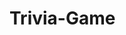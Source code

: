 # Trivia-Game

<!-- 

Q: Who played the femail lead in the dystopian political thriller "V for Vendetta"?
A: Natalie Portman

Q: Who played the emale lead in the 1942 film Casablanca?
A: Ingrid Bergman

Q: Tyler Durden is a fictional character appearing as the central protagonist and antagonist in what 1999 American film
A: Fight Club

Q: In Disney's "The Little Mermaid" what is the anme of the human that Ariel falls in love with?
A: Prince Eric

Q: What is the name of the animated science fiction comedy-drama film released in 2002 about a Hawaiian girl and her unuasual pet?
A: Lilo & Stitch

Q: In movie ratings what do the letters PG stand for?
A: Parental Guidance

Q: In the Star Wars universe, who is Luke Skywalker's mother?
A: Padme Amidala

Q: In the "Lord of the Rings" film series which actor plays the character of Saruman?
A: Christopher Lee

Q: Who were the two writers of the screenplay for the 1968 film "2001: A Space Odyssey"?
A: Stanley Kubrick & Arthur C. Clarke

Q: The first movie of the Fast and Furious fanchise was released in what year?
A: 2001

Q: In the 2016 American fantasy adventure film "The Jungl Book", what is the name of the orphaned human boy?
A: Mowgli

Q: In the movie "The Wizard of Oz", what did the Scarecrow want from the wizard?
A: A brain

Q: Which actress played identical twins in the 1998 movie remake of The Parent Trap?
A: Lindsay Lohan

Q: In which 1993 thriller does the protagonist violently lose his cool when a fast food restaurant will not let him order from the breakfast menu?
A: Falling Down

============================================================

Q: Who came up with the theories of General and Special relativity?
A: Albert Einstein

Q: Which branch of physics is devoted to the study of heat and related phenomena?
A: Thermodynamics

Q: According to physics, what are the four fundamental forces in nature?
A: Strong, Electromagnetic, Weak, Gravitational Forces

Q: Schrodinger's cat is a thought experiment dealing with which type of mechanics?
A: Quantum Mechanics

Q: Who is the author of the book "A Brief History of Time"?
A: Stephen Hawking

Q: What four stats of matter are observable in everyday life?
A: Solid, Liquid, Gas, and Plasma

Q: What is the equation that describes the motion of viscous fluid substances?
A: Naviar-Stokes Equation

Q: What are the four mechanisms for heat transfer?
A: Thermal conduction, thermal convection, thermal radiation, phase change

Q: How much force is applied against us from the ground?
A: equal to our weight; False: equal to the earth's weight, equal to the gravitation attractive force

Q: In terms of pressure, in order for a fluid to propigate from one location to the other the pressure upstream must be greater than the pressure downstream
A: True

Q: An example of a non-newtonian Fluid is:
A: oobleck; false: milk, water, pitch

Q: Mathematically @ standard conditions, what is the relative mass of Earth to itself @ standard conditions?
A: 1.0; false: 0.5, 0.88, 1.23.

Q: In transport phenomena, what does Reynold's Number describe?
A:   1. It is a comparison between inertial forces and viscous forces;
     2. It is a number that describes the propogation of pressure
     3. It is a comparison between 

Q: In transport phenomena, what does the prandtl number describe?
A:   1.  It is the ratio of momentum diffusivity to thermal diffusivity
	 2. It is a comparison between the inertial forces and viscous forces

Q: In transport phenomena, what does the Grashof number describe?
A:	1. It is a dimensionaless number inf fluid dynamics and heat trasnfer which approximates the ratio of the buoyancy to viscous force acting on a fluid.  It frequently arises in the stuy od situations involving natural convection and is analgous to the Reynolds number.  It's believed to be named after Franz Grashof.  Though this grouping of terms had already been in use, it wasn't named until around 1921, 28 years after Franz Grashof's death.  It's not very clear why the grouping was named after him.

Q: On a clear cloudless day-time, why is the appearance of the sky blue?
A: Due to the index of refraction, the sky scatters the frequecy of blue light more than red light

Q: What is the JT (Joule-Thompson) Effect?
A: In thermodyanmics, the Joule-Thomson effect describes the temperature change of a real gas or liquid (as differentiated from an ideal gas) when it is forced through a valve or porous plug while kept insulted so that no heat is exchanged with the environment.  This procedure is called a throttling process or Joule-Thomson process.  At room temperature, all gases except hydrogen, helium, and neon cool upon expansion by the Joule-Thomson process; these three gases experience the same effect but only at lower temperatures.

Q: Name a compound that exhibits sublimation? 
A: CO2; false: H2O, gasoline, diesel

Q: In thermodynamics, what is a reversible process?
A: a process whose direction can be "reversed" by inducing infintesimal changes to some property of the system via its surroundings, with no increase in entropy.  Throughout the entire reversible process, the system is in thermodynamic equilibrium with its surroundings. Since it would take an infinite amount of time for the reversible process to finish, perfectly reversible processes are impossible.  However, if the system undergoing the changes responds much faster than the applied change, the deviation from reversibility may be negligible.  In a reversible cycle, a cyclical reversible process, the system and its surroundings will be returned to their original state if one half cycle is followed by the other half cycle.

Q: For a pure compound held at constant pressure and saturated liquid, what is the temperature relative to the same compound at the same pressure but at the saturated vapor phase.
A: The same

Q: what is critical velocity
A: 

============================================================

Q: Is 45 a prime number?
A: No

Q: What is the sum of all the angles of a triangle?
A: 180

Q: How many digits of pi are there
A: infinite




-->